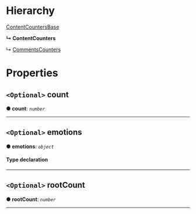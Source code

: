 

# Hierarchy

 [ContentCountersBase](annoto.contentcountersbase.md)

**↳ ContentCounters**

↳  [CommentsCounters](annoto.commentscounters.md)

# Properties

<a id="count"></a>

## `<Optional>` count

**● count**: *`number`*

___
<a id="emotions"></a>

## `<Optional>` emotions

**● emotions**: *`object`*

#### Type declaration

[key: `string`]: `number`

___
<a id="rootcount"></a>

## `<Optional>` rootCount

**● rootCount**: *`number`*

___

